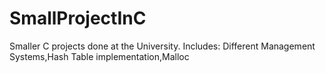 # SmallProjectInC
Smaller C projects done at the University. Includes: Different Management Systems,Hash Table implementation,Malloc
